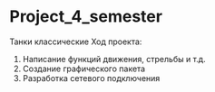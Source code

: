 # Project_4_semester
Танки классические
Ход проекта: 
1. Написание функций движения, стрельбы и т.д.
2. Создание графического пакета 
3. Разработка сетевого подключения
